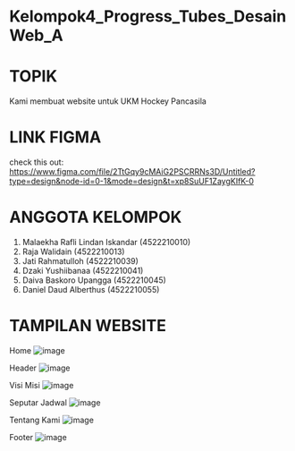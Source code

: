 # Kelompok4_Progress_Tubes_DesainWeb_A

# TOPIK
Kami membuat website untuk UKM Hockey Pancasila
# LINK FIGMA
check this out: https://www.figma.com/file/2TtGqy9cMAiG2PSCRRNs3D/Untitled?type=design&node-id=0-1&mode=design&t=xp8SuUF1ZaygKIfK-0
# ANGGOTA KELOMPOK
1. Malaekha Rafli Lindan Iskandar (4522210010)
2. Raja Walidain (4522210013)
3. Jati Rahmatulloh (4522210039)
4. Dzaki Yushiibanaa (4522210041)
5. Daiva Baskoro Upangga (4522210045)
6. Daniel Daud Alberthus (4522210055)

# TAMPILAN WEBSITE
Home
![image](https://github.com/DanielDaudAlberthus/Kelompok4_Progress_Tubes_DesainWeb_A/assets/144523084/3a2bdb0d-2ac7-48f3-8f18-57b722d65eda)

Header
![image](https://github.com/DanielDaudAlberthus/Kelompok4_Progress_Tubes_DesainWeb_A/assets/144523084/2aec17d4-3bbc-46be-9868-6335469ad82c)

Visi Misi
![image](https://github.com/DanielDaudAlberthus/Kelompok4_Progress_Tubes_DesainWeb_A/assets/144523084/3c41bb16-3078-458b-a1bf-b1c930983686)

Seputar Jadwal
![image](https://github.com/DanielDaudAlberthus/Kelompok4_Progress_Tubes_DesainWeb_A/assets/144523084/0ce5f559-6f8c-4b61-b6a5-3d48612cd295)

Tentang Kami
![image](https://github.com/DanielDaudAlberthus/Kelompok4_Progress_Tubes_DesainWeb_A/assets/144523084/228a8f85-ba93-496c-b083-057bcf740bc6)

Footer
![image](https://github.com/DanielDaudAlberthus/Kelompok4_Progress_Tubes_DesainWeb_A/assets/144523084/d30219c7-25db-4ef3-b3c5-f89e25921ce3)
